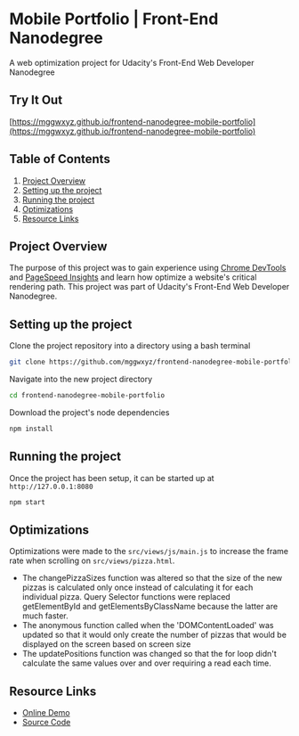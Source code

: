 #  Mobile Portfolio | Front-End Nanodegree
A web optimization project for Udacity's Front-End Web Developer Nanodegree

## Try It Out
[https://mggwxyz.github.io/frontend-nanodegree-mobile-portfolio](https://mggwxyz.github.io/frontend-nanodegree-mobile-portfolio)

## Table of Contents
1. [Project Overview](#project-overview)
1. [Setting up the project](#setting-up-the-project)
1. [Running the project](#running-the-project)
1. [Optimizations](#optimizations)
1. [Resource Links](#resource-links)

## Project Overview
The purpose of this project was to gain experience using [Chrome DevTools](https://developer.chrome.com/devtools) and [PageSpeed Insights](https://developers.google.com/speed/pagespeed/insights/) and learn how optimize a website's critical rendering path. This project was part of Udacity's Front-End Web Developer Nanodegree.

## Setting up the project
Clone the project repository into a directory using a bash terminal
```bash
git clone https://github.com/mggwxyz/frontend-nanodegree-mobile-portfolio.git
```
Navigate into the new project directory

```bash
cd frontend-nanodegree-mobile-portfolio
```
Download the project's node dependencies

```bash
npm install
```

## Running the project
Once the project has been setup, it can be started up at `http://127.0.0.1:8080`
```bash
npm start
```

## Optimizations

Optimizations were made to the `src/views/js/main.js` to increase the frame rate when scrolling on `src/views/pizza.html`.

* The changePizzaSizes function was altered so that the size of the new pizzas is calculated only once instead of calculating it for each individual pizza. Query Selector functions were replaced getElementById and getElementsByClassName because the latter are much faster.
* The anonymous function called when the 'DOMContentLoaded' was updated so that it would only create the number of pizzas that would be displayed on the screen based on screen size
* The updatePositions function was changed so that the for loop didn't calculate the same values over and over requiring a read each time.

## Resource Links
* [Online Demo](https://mggwxyz.github.io/frontend-nanodegree-mobile-portfolio)
* [Source Code](https://github.com/mggwxyz/frontend-nanodegree-mobile-portfolio)
